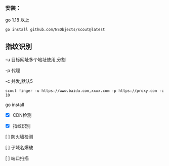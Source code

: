 
### 安装：

go 1.18 以上

```
go install github.com/NSObjects/scout@latest
```



## 指纹识别

-u 目标网址多个地址使用,分割

-p 代理

-c 并发,默认5

```
scout finger -u https://www.baidu.com,xxxx.com -p https://proxy.com -c 10
```

go install 

- [x]  CDN检测

- [x]  指纹识别

[ ] 防火墙检测

[ ] 子域名爆破

[ ] 端口扫描
